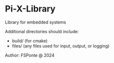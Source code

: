 # Pi-X-Library
Library for embedded systems

Additional directories should include:
 - build/ (for cmake)
 - files/ (any files used for input, output, or logging)

Author: FSPonte @ 2024
